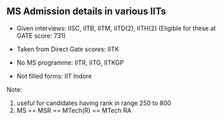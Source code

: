 ## **MS Admission details in various IITs**

- Given interviews: IISC, IITB, IITM, IITD(2), IITH(2)
	(Eligible for these at GATE score: 731)

- Taken from Direct Gate scores: IITK

- No MS programme: IITR, IITG, IITKGP

- Not filled forms: IIT Indore

Note:

1. useful for candidates having rank in range 250 to 800
2. MS == MSR == MTech(R) == MTech RA